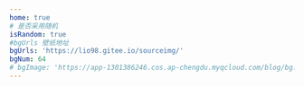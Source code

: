 ```yaml
---
home: true
# 是否采用随机
isRandom: true
#bgUrls 壁纸地址
bgUrls: 'https://lio98.gitee.io/sourceimg/'
bgNum: 64
# bgImage: 'https://app-1301386246.cos.ap-chengdu.myqcloud.com/blog/bg.jpg'
---
```

